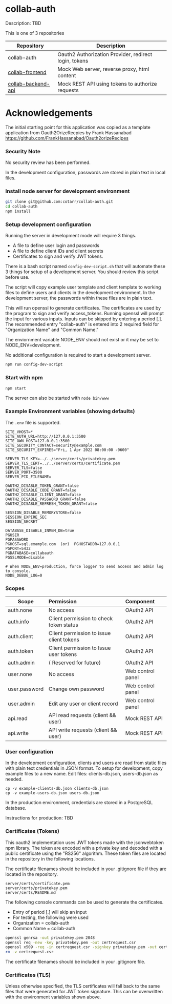 # collab-auth

Description: TBD

This is one of 3 repositories

|                        Repository                                  |                   Description                         |
| ------------------------------------------------------------------ | ----------------------------------------------------- |
| collab-auth                                                        | Oauth2 Authorization Provider, redirect login, tokens |
| [collab-frontend](https://github.com/cotarr/collab-frontend)       | Mock Web server, reverse proxy, html content          |
| [collab-backend-api](https://github.com/cotarr/collab-backend-api) | Mock REST API using tokens to authorize requests      |

# Acknowledgements

The initial starting point for this application was copied
as a template application from Oauth2OrizeRecpies by Frank Hassanabad
https://github.com/FrankHassanabad/Oauth2orizeRecipes

### Security Note

No security review has been performed.

In the development configuration, passwords are stored in plain text in local files.

### Install node server for development environment

```bash
git clone git@github.com:cotarr/collab-auth.git
cd collab-auth
npm install
```

### Setup development configuration

Running the server in development mode will require 3 things.

- A file to define user login and passwords
- A file to define client IDs and client secrets
- Certificates to sign and verify JWT tokens.

There is a bash script named `config-dev-script.sh` that
will automate these 3 things for setup of a development server.
You should review this script before use.

The script will copy example user template and client template
to working files to define users and clients in the development environment.
In the development server, the passwords within these files are in plain text.

This will run openssl to generate certificates.
The certificates are used by the program to sign and verify access_tokens.
Running openssl will prompt the input for various inputs.
Inputs can be skipped by entering a period [.].
The recommended entry "collab-auth" is entered into 2 required field for
"Organization Name" and "Common Name."

The enviornment variable NODE_ENV should not exist or it may
be set to NODE_ENV=development.

No additional configuration is required to start a development server.

```bash
npm run config-dev-script
```

### Start with npm

```bash
npm start
```

The server can also be started with `node bin/www`

### Example Environment variables (showing defaults)

The `.env` file is supported.

```
SITE_VHOST=*
SITE_AUTH_URL=http://127.0.0.1:3500
SITE_OWN_HOST=127.0.0.1:3500
SITE_SECURITY_CONTACT=security@example.com
SITE_SECURITY_EXPIRES="Fri, 1 Apr 2022 08:00:00 -0600"

SERVER_TLS_KEY=../../server/certs/privatekey.pem
SERVER_TLS_CERT=../../server/certs/certificate.pem
SERVER_TLS=false
SERVER_PORT=3500
SERVER_PID_FILENAME=

OAUTH2_DISABLE_TOKEN_GRANT=false
OAUTH2_DISABLE_CODE_GRANT=false
OAUTH2_DISABLE_CLIENT_GRANT=false
OAUTH2_DISABLE_PASSWORD_GRANT=false
OAUTH2_DISABLE_REFRESH_TOKEN_GRANT=false

SESSION_DISABLE_MEMORYSTORE=false
SESSION_EXPIRE_SEC
SESSION_SECRET

DATABASE_DISABLE_INMEM_DB=true
PGUSER
PGPASSWORD
PGHOST=sql.example.com  (or)  PGHOSTADDR=127.0.0.1
PGPORT=5432
PGDATABASE=collabauth
PGSSLMODE=disable

# When NODE_ENV=production, force logger to send access and admin log to console.
NODE_DEBUG_LOG=0
```

### Scopes

| Scope         | Permission                               | Component  |
| ------------- | :--------------------------------------- | :--------- |
| auth.none     | No access                                | OAuth2 API |
| auth.info     | Client permission to check token status  | OAuth2 API |
| auth.client   | Client permission to issue client tokens | OAuth2 API |
| auth.token    | Client permission to Issue user tokens   | OAuth2 API |
| auth.admin    | ( Reserved for future)                   | OAuth2 API |
| user.none     | No access                                | Web control panel |
| user.password | Change own password                      | Web control panel |
| user.admin    | Edit any user or client record           | Web control panel |
| api.read      | API read requests (client && user)       | Mock REST API |
| api.write     | API write requests (client && user)      | Mock REST API |

### User configuration

In the development configuration, clients and users are read from static
files with plain text credentials in JSON format.
To setup for development, copy example files to a new name.
Edit files: clients-db.json, users-db.json as needed.

```
cp -v example-clients-db.json clients-db.json
cp -v example-users-db.json users-db.json
```

In the production environment, credentials are stored in a PostgreSQL database.

Instructions for production: TBD

### Certificates (Tokens)

This oauth2 implementation uses JWT tokens made with the jsonwebtoken npm library.
The token are encoded with a private key and decoded with a public certificate
using the "RS256" algorithm. These token files are located in the repository in the
following locations.

The certificate filenames should be included in your .gitignore file if they are located
in the repository.

```
server/certs/certificate.pem
server/certs/privatekey.pem
server/certs/README.md
```

The following console commands can be used to generate the certificates.

* Entry of period [.] will skip an input
* For testing, the following were used
 * Organization = collab-auth
 * Common Name = collab-auth

```bash
openssl genrsa -out privatekey.pem 2048
openssl req -new -key privatekey.pem -out certrequest.csr
openssl x509 -req -in certrequest.csr -signkey privatekey.pem -out certificate.pem
rm -v certrequest.csr
```

The certificate filenames should be included in your .gitignore file.

### Certificates (TLS)

Unless otherwise specified, the TLS certificates will fall back to the same
files that were generated for JWT token signature. This can be overwritten
with the environment variables shown above.
